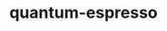 ---
title: "quantum-espresso"
layout: cache
categories: [package, develop-2024-08-04]
meta: {"versions": ["6.6", "7.3.1"], "compilers": ["gcc@=11.4.0", "gcc@=7.3.1", "gcc@=9.4.0", "intel@=2021.10.0"], "oss": ["amzn2", "ubuntu20.04", "ubuntu22.04"], "platforms": ["linux"], "targets": ["aarch64", "neoverse_n1", "neoverse_v1", "neoverse_v2", "ppc64le", "x86_64_v3", "x86_64_v4"], "stacks": ["aws-isc", "aws-isc-aarch64", "aws-pcluster-x86_64_v4", "e4s-neoverse-v2", "e4s-neoverse_v1", "e4s-power", "root"], "num_specs": 9, "num_specs_by_stack": {"aws-isc-aarch64": 2, "root": 9, "aws-isc": 1, "aws-pcluster-x86_64_v4": 2, "e4s-power": 1, "e4s-neoverse_v1": 1, "e4s-neoverse-v2": 1}}
spec_details: [{"hash": "imfvyriknlkjy66eg63wvantaeqjw4il", "compiler": "gcc@=7.3.1", "versions": ["7.3.1"], "os": "amzn2", "platform": "linux", "target": "aarch64", "variants": ["build_system=cmake", "build_type=Release", "~clock", "~elpa", "+epw", "~fox", "generator=make", "~gipaw", "hdf5=none", "~ipo", "~libxc", "+mpi", "~nvtx", "+openmp", "+patch", "~qmcpack", "+scalapack"], "stacks": ["aws-isc-aarch64", "root"], "size": "-", "tarball": "https://binaries.spack.io/develop-2024-08-04/build_cache/linux-amzn2-aarch64/gcc-7.3.1/quantum-espresso-7.3.1/linux-amzn2-aarch64-gcc-7.3.1-quantum-espresso-7.3.1-imfvyriknlkjy66eg63wvantaeqjw4il.spack"}, {"hash": "mrvwiasposgdtdnfbzpjjunyjai5udyv", "compiler": "gcc@=7.3.1", "versions": ["7.3.1"], "os": "amzn2", "platform": "linux", "target": "neoverse_n1", "variants": ["build_system=cmake", "build_type=Release", "~clock", "~elpa", "+epw", "~fox", "generator=make", "~gipaw", "hdf5=none", "~ipo", "~libxc", "+mpi", "~nvtx", "+openmp", "+patch", "~qmcpack", "+scalapack"], "stacks": ["aws-isc-aarch64", "root"], "size": "-", "tarball": "https://binaries.spack.io/develop-2024-08-04/build_cache/linux-amzn2-neoverse_n1/gcc-7.3.1/quantum-espresso-7.3.1/linux-amzn2-neoverse_n1-gcc-7.3.1-quantum-espresso-7.3.1-mrvwiasposgdtdnfbzpjjunyjai5udyv.spack"}, {"hash": "weqylgoa7rilcjen2okffci4dv6odijh", "compiler": "gcc@=7.3.1", "versions": ["7.3.1"], "os": "amzn2", "platform": "linux", "target": "x86_64_v3", "variants": ["build_system=cmake", "build_type=Release", "~clock", "~elpa", "+epw", "~fox", "generator=make", "~gipaw", "hdf5=none", "~ipo", "~libxc", "+mpi", "~nvtx", "+openmp", "+patch", "~qmcpack", "+scalapack"], "stacks": ["root", "aws-isc"], "size": "-", "tarball": "https://binaries.spack.io/develop-2024-08-04/build_cache/linux-amzn2-x86_64_v3/gcc-7.3.1/quantum-espresso-7.3.1/linux-amzn2-x86_64_v3-gcc-7.3.1-quantum-espresso-7.3.1-weqylgoa7rilcjen2okffci4dv6odijh.spack"}, {"hash": "yujdb6bn25gjan4qjpdaxm632wssmdeg", "compiler": "intel@=2021.10.0", "versions": ["6.6"], "os": "amzn2", "platform": "linux", "target": "x86_64_v3", "variants": ["build_system=generic", "~clock", "~elpa", "~environ", "+epw", "~fox", "~gipaw", "hdf5=none", "~libxc", "+mpi", "~nvtx", "+openmp", "+patch", "patches=8f17966", "~qmcpack", "+scalapack"], "stacks": ["aws-pcluster-x86_64_v4", "root"], "size": "-", "tarball": "https://binaries.spack.io/develop-2024-08-04/build_cache/linux-amzn2-x86_64_v3/intel-2021.10.0/quantum-espresso-6.6/linux-amzn2-x86_64_v3-intel-2021.10.0-quantum-espresso-6.6-yujdb6bn25gjan4qjpdaxm632wssmdeg.spack"}, {"hash": "3g4syygvpcowczwlxiyufudylhve3jzs", "compiler": "intel@=2021.10.0", "versions": ["6.6"], "os": "amzn2", "platform": "linux", "target": "x86_64_v4", "variants": ["build_system=generic", "~clock", "~elpa", "~environ", "+epw", "~fox", "~gipaw", "hdf5=none", "~libxc", "+mpi", "~nvtx", "+openmp", "+patch", "patches=8f17966", "~qmcpack", "+scalapack"], "stacks": ["aws-pcluster-x86_64_v4", "root"], "size": "-", "tarball": "https://binaries.spack.io/develop-2024-08-04/build_cache/linux-amzn2-x86_64_v4/intel-2021.10.0/quantum-espresso-6.6/linux-amzn2-x86_64_v4-intel-2021.10.0-quantum-espresso-6.6-3g4syygvpcowczwlxiyufudylhve3jzs.spack"}, {"hash": "zvvyzyzfxqb7dcahagmhqvznhs26i7k3", "compiler": "gcc@=9.4.0", "versions": ["7.3.1"], "os": "ubuntu20.04", "platform": "linux", "target": "ppc64le", "variants": ["build_system=cmake", "build_type=Release", "~clock", "~elpa", "+epw", "~fox", "generator=make", "~gipaw", "hdf5=none", "~ipo", "~libxc", "+mpi", "~nvtx", "+openmp", "+patch", "~qmcpack", "+scalapack"], "stacks": ["e4s-power", "root"], "size": "-", "tarball": "https://binaries.spack.io/develop-2024-08-04/build_cache/linux-ubuntu20.04-ppc64le/gcc-9.4.0/quantum-espresso-7.3.1/linux-ubuntu20.04-ppc64le-gcc-9.4.0-quantum-espresso-7.3.1-zvvyzyzfxqb7dcahagmhqvznhs26i7k3.spack"}, {"hash": "mepzm55bx625pxhlb47g4ybzebkbupts", "compiler": "gcc@=11.4.0", "versions": ["7.3.1"], "os": "ubuntu22.04", "platform": "linux", "target": "neoverse_v1", "variants": ["build_system=cmake", "build_type=Release", "~clock", "~elpa", "+epw", "~fox", "generator=make", "~gipaw", "hdf5=none", "~ipo", "~libxc", "+mpi", "~nvtx", "+openmp", "+patch", "~qmcpack", "+scalapack"], "stacks": ["e4s-neoverse_v1", "root"], "size": "-", "tarball": "https://binaries.spack.io/develop-2024-08-04/build_cache/linux-ubuntu22.04-neoverse_v1/gcc-11.4.0/quantum-espresso-7.3.1/linux-ubuntu22.04-neoverse_v1-gcc-11.4.0-quantum-espresso-7.3.1-mepzm55bx625pxhlb47g4ybzebkbupts.spack"}, {"hash": "s5s4rkb5oo2de7zefnroa42fnjgkf3pj", "compiler": "gcc@=11.4.0", "versions": ["7.3.1"], "os": "ubuntu22.04", "platform": "linux", "target": "neoverse_v2", "variants": ["build_system=cmake", "build_type=Release", "~clock", "~elpa", "+epw", "~fox", "generator=make", "~gipaw", "hdf5=none", "~ipo", "~libxc", "+mpi", "~nvtx", "+openmp", "+patch", "~qmcpack", "+scalapack"], "stacks": ["root", "e4s-neoverse-v2"], "size": "-", "tarball": "https://binaries.spack.io/develop-2024-08-04/build_cache/linux-ubuntu22.04-neoverse_v2/gcc-11.4.0/quantum-espresso-7.3.1/linux-ubuntu22.04-neoverse_v2-gcc-11.4.0-quantum-espresso-7.3.1-s5s4rkb5oo2de7zefnroa42fnjgkf3pj.spack"}, {"hash": "6ki65rsj5l6omeqvopju3u3vmn6cwusv", "compiler": "gcc@=11.4.0", "versions": ["7.3.1"], "os": "ubuntu22.04", "platform": "linux", "target": "x86_64_v3", "variants": ["build_system=cmake", "build_type=Release", "~clock", "~elpa", "+epw", "~fox", "generator=make", "~gipaw", "hdf5=none", "~ipo", "~libxc", "+mpi", "~nvtx", "+openmp", "+patch", "~qmcpack", "+scalapack"], "stacks": ["root"], "size": "-", "tarball": "https://binaries.spack.io/develop-2024-08-04/build_cache/linux-ubuntu22.04-x86_64_v3/gcc-11.4.0/quantum-espresso-7.3.1/linux-ubuntu22.04-x86_64_v3-gcc-11.4.0-quantum-espresso-7.3.1-6ki65rsj5l6omeqvopju3u3vmn6cwusv.spack"}]
---
